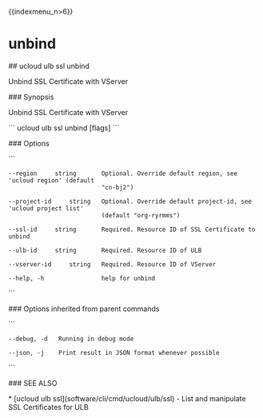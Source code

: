 {{indexmenu_n>6}}

# unbind

\#\# ucloud ulb ssl unbind

Unbind SSL Certificate with VServer

\#\#\# Synopsis

Unbind SSL Certificate with VServer

\`\`\` ucloud ulb ssl unbind \[flags\] \`\`\`

\#\#\# Options

\`\`\`

``` 
--region     string       Optional. Override default region, see 'ucloud region' (default
                          "cn-bj2") 
```

``` 
--project-id     string   Optional. Override default project-id, see 'ucloud project list'
                          (default "org-ryrmms") 
```

``` 
--ssl-id     string       Required. Resource ID of SSL Certificate to unbind 
```

``` 
--ulb-id     string       Required. Resource ID of ULB 
```

``` 
--vserver-id     string   Required. Resource ID of VServer 
```

``` 
--help, -h                help for unbind 
```

\`\`\`

\#\#\# Options inherited from parent commands

\`\`\`

``` 
--debug, -d   Running in debug mode 
```

``` 
--json, -j    Print result in JSON format whenever possible 
```

\`\`\`

\#\#\# SEE ALSO

\* \[ucloud ulb ssl\](software/cli/cmd/ucloud/ulb/ssl) - List and
manipulate SSL Certificates for ULB
